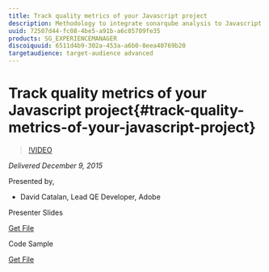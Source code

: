 ```yaml
---
title: Track quality metrics of your Javascript project
description: Methodology to integrate sonarqube analysis to Javascript projects and thus get access to • Basic static code analysis • Unit testing coverage • Integration testing coverage (AEM)
uuid: 72507d44-fc08-4be5-a91b-a6c05709fe35
products: SG_EXPERIENCEMANAGER
discoiquuid: 6511d4b9-302a-453a-a6b0-8eea40769b20
targetaudience: target-audience advanced
---
```


# Track quality metrics of your Javascript project{#track-quality-metrics-of-your-javascript-project}

>[!VIDEO](https://video.tv.adobe.com/v/19372/?quality=9)

*Delivered December 9, 2015*

Presented by,

* David Catalan, Lead QE Developer, Adobe

Presenter Slides

[Get File](assets/aem-gems-js-quality-metrics-12-9-15.pdf)

Code Sample

[Get File](assets/com-adobe-granite-ui-utils-timing-with-licenses.zip)
<!--
[Get back to the Overview](https://helpx.adobe.com/experience-manager/kt/eseminars/gems/aem-index.html)
-->
